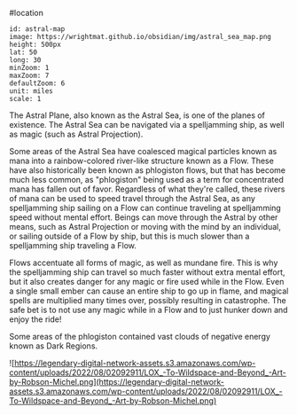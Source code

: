 #location 

```leaflet
id: astral-map
image: https://wrightmat.github.io/obsidian/img/astral_sea_map.png
height: 500px
lat: 50
long: 30
minZoom: 1
maxZoom: 7
defaultZoom: 6
unit: miles
scale: 1
```

The Astral Plane, also known as the Astral Sea, is one of the planes of existence. The Astral Sea can be navigated via a spelljamming ship, as well as magic (such as Astral Projection).

Some areas of the Astral Sea have coalesced magical particles known as mana into a rainbow-colored river-like structure known as a Flow. These have also historically been known as phlogiston flows, but that has become much less common, as "phlogiston" being used as a term for concentrated mana has fallen out of favor. Regardless of what they're called, these rivers of mana can be used to speed travel through the Astral Sea, as any spelljamming ship sailing on a Flow can continue traveling at spelljamming speed without mental effort. Beings can move through the Astral by other means, such as Astral Projection or moving with the mind by an individual, or sailing outside of a Flow by ship, but this is much slower than a spelljamming ship traveling a Flow.

Flows accentuate all forms of magic, as well as mundane fire. This is why the spelljamming ship can travel so much faster without extra mental effort, but it also creates danger for any magic or fire used while in the Flow. Even a single small ember can cause an entire ship to go up in flame, and magical spells are multiplied many times over, possibly resulting in catastrophe. The safe bet is to not use any magic while in a Flow and to just hunker down and enjoy the ride!

Some areas of the phlogiston contained vast clouds of negative energy known as Dark Regions.

![https://legendary-digital-network-assets.s3.amazonaws.com/wp-content/uploads/2022/08/02092911/LOX_-To-Wildspace-and-Beyond_-Art-by-Robson-Michel.png](https://legendary-digital-network-assets.s3.amazonaws.com/wp-content/uploads/2022/08/02092911/LOX_-To-Wildspace-and-Beyond_-Art-by-Robson-Michel.png)